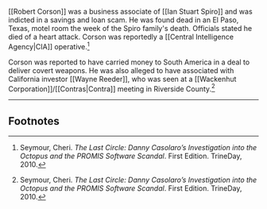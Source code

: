 [[Robert Corson]] was a business associate of [[Ian Stuart Spiro]] and was indicted in a savings and loan scam. He was found dead in an El Paso, Texas, motel room the week of the Spiro family's death. Officials stated he died of a heart attack. Corson was reportedly a [[Central Intelligence Agency|CIA]] operative.[^1]

Corson was reported to have carried money to South America in a deal to deliver covert weapons. He was also alleged to have associated with California investor [[Wayne Reeder]], who was seen at a [[Wackenhut Corporation]]/[[Contras|Contra]] meeting in Riverside County.[^1]

---
## Footnotes

[^1]: Seymour, Cheri. *The Last Circle: Danny Casolaro’s Investigation into the Octopus and the PROMIS Software Scandal*. First Edition. TrineDay, 2010.